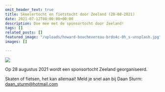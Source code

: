 ```yaml
---
omit_header_text: true
title: Skeelertocht en fietstocht door Zeeland (28-08-2021)
date: 2021-07-12T08:00:00+00:00
description: Doe mee met de sponsortocht door Zeeland!
tags: []
related_posts: []
featured_image: "/uploads/howard-bouchevereau-brdo4c-0h_s-unsplash.jpg"
images: []

---
```

![](/uploads/knipsel.JPG)

Op 28 augustus 2021 wordt een sponsortocht Zeeland georganiseerd.

Skaten of fietsen, het kan allemaal! Meld je snel aan bij Daan Sturm: daan_sturm@hotmail.com
